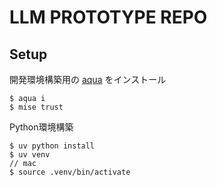 # LLM PROTOTYPE REPO
## Setup
開発環境構築用の [aqua](https://aquaproj.github.io/) をインストール

```
$ aqua i
$ mise trust
```

Python環境構築

```
$ uv python install
$ uv venv
// mac
$ source .venv/bin/activate
```
